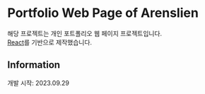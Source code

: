 # Portfolio Web Page of Arenslien

해당 프로젝트는 개인 포트폴리오 웹 페이지 프로젝트입니다.\
[React](https://react.dev)를 기반으로 제작했습니다.

## Information

개발 시작: 2023.09.29